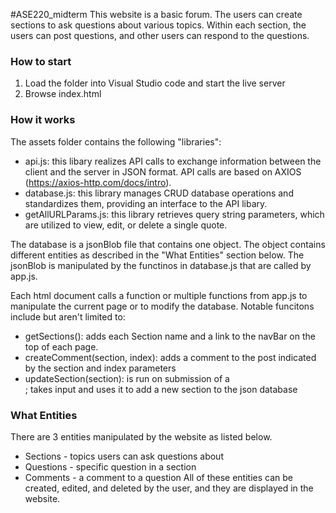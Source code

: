 #ASE220_midterm
This website is a basic forum. The users can create sections to ask questions about various topics. Within each section, the users can post questions, and other users can respond to the questions.

### How to start
1. Load the folder into Visual Studio code and start the live server
2. Browse index.html

### How it works
The assets folder contains the following "libraries":
- api.js: this libary realizes API calls to exchange information between the client and the server in JSON format. API calls are based on AXIOS (https://axios-http.com/docs/intro).
- database.js: this library manages CRUD database operations and standardizes them, providing an interface to the API libary.
- getAllURLParams.js: this library retrieves query string parameters, which are utilized to view, edit, or delete a single quote.

The database is a jsonBlob file that contains one object. The object contains different entities as described in the "What Entities" section below. The jsonBlob is manipulated by the functinos in database.js that are called by app.js.

Each html document calls a function or multiple functions from app.js to manipulate the current page or to modify the database. Notable funcitons include but aren't limited to:
 - getSections(): adds each Section name and a link to the navBar on the top of each page.
 - createComment(section, index): adds a comment to the post indicated by the section and index parameters
 - updateSection(section): is run on submission of a <form>; takes input and uses it to add a new section to the json database

 ### What Entities
 There are 3 entities manipulated by the website as listed below.
 - Sections - topics users can ask questions about
 - Questions - specific question in a section
 - Comments - a comment to a question
 All of these entities can be created, edited, and deleted by the user, and they are displayed in the website.